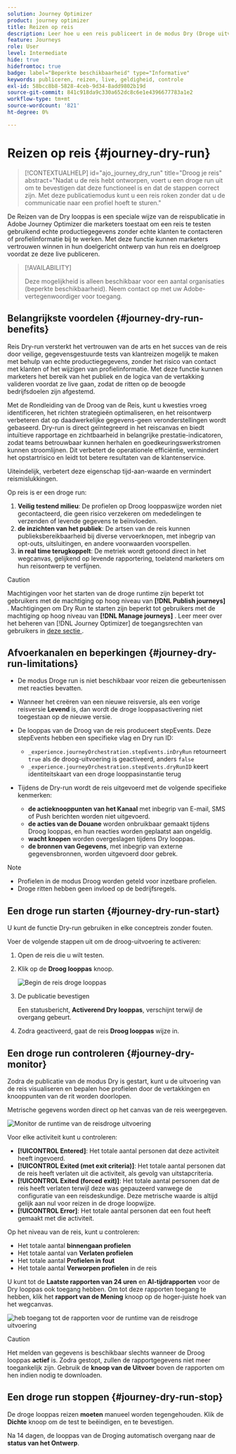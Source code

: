```yaml
---
solution: Journey Optimizer
product: journey optimizer
title: Reizen op reis
description: Leer hoe u een reis publiceert in de modus Dry (Droge uitvoering)
feature: Journeys
role: User
level: Intermediate
hide: true
hidefromtoc: true
badge: label="Beperkte beschikbaarheid" type="Informative"
keywords: publiceren, reizen, live, geldigheid, controle
exl-id: 58bcc8b8-5828-4ceb-9d34-8add9802b19d
source-git-commit: 841c918da9c330a652dc8c6e1e4396677783a1e2
workflow-type: tm+mt
source-wordcount: '821'
ht-degree: 0%

---
```


# Reizen op reis {#journey-dry-run}

>[!CONTEXTUALHELP]
>id="ajo_journey_dry_run"
>title="Droog je reis"
>abstract="Nadat u de reis hebt ontworpen, voert u een droge run uit om te bevestigen dat deze functioneel is en dat de stappen correct zijn. Met deze publicatiemodus kunt u een reis roken zonder dat u de communicatie naar een profiel hoeft te sturen."

De Reizen van de Dry looppas is een speciale wijze van de reispublicatie in Adobe Journey Optimizer die marketers toestaat om een reis te testen gebruikend echte productiegegevens zonder echte klanten te contacteren of profielinformatie bij te werken.  Met deze functie kunnen marketers vertrouwen winnen in hun doelgericht ontwerp van hun reis en doelgroep voordat ze deze live publiceren.


>[!AVAILABILITY]
>
>Deze mogelijkheid is alleen beschikbaar voor een aantal organisaties (beperkte beschikbaarheid). Neem contact op met uw Adobe-vertegenwoordiger voor toegang.


## Belangrijkste voordelen {#journey-dry-run-benefits}

Reis Dry-run versterkt het vertrouwen van de arts en het succes van de reis door veilige, gegevensgestuurde tests van klantreizen mogelijk te maken met behulp van echte productiegegevens, zonder het risico van contact met klanten of het wijzigen van profielinformatie. Met deze functie kunnen marketers het bereik van het publiek en de logica van de vertakking valideren voordat ze live gaan, zodat de ritten op de beoogde bedrijfsdoelen zijn afgestemd.

Met de Rondleiding van de Droog van de Reis, kunt u kwesties vroeg identificeren, het richten strategieën optimaliseren, en het reisontwerp verbeteren dat op daadwerkelijke gegevens-geen veronderstellingen wordt gebaseerd. Dry-run is direct geïntegreerd in het reiscanvas en biedt intuïtieve rapportage en zichtbaarheid in belangrijke prestatie-indicatoren, zodat teams betrouwbaar kunnen herhalen en goedkeuringswerkstromen kunnen stroomlijnen. Dit verbetert de operationele efficiëntie, vermindert het opstartrisico en leidt tot betere resultaten van de klantenservice.

Uiteindelijk, verbetert deze eigenschap tijd-aan-waarde en vermindert reismislukkingen.

Op reis is er een droge run:

1. **Veilig testend milieu**: De profielen op Droog looppaswijze worden niet gecontacteerd, die geen risico verzekeren om mededelingen te verzenden of levende gegevens te beïnvloeden.
1. **de inzichten van het publiek**: De artsen van de reis kunnen publieksbereikbaarheid bij diverse vervoerknopen, met inbegrip van opt-outs, uitsluitingen, en andere voorwaarden voorspellen.
1. **in real time terugkoppelt**: De metriek wordt getoond direct in het wegcanvas, gelijkend op levende rapportering, toelatend marketers om hun reisontwerp te verfijnen.


>[!CAUTION]
>
> Machtigingen voor het starten van de droge runtime zijn beperkt tot gebruikers met de machtiging op hoog niveau van **[!DNL Publish journeys]** . Machtigingen om Dry Run te starten zijn beperkt tot gebruikers met de machtiging op hoog niveau van **[!DNL Manage journeys]** . Leer meer over het beheren van [!DNL Journey Optimizer] de toegangsrechten van gebruikers in [ deze sectie ](../administration/permissions-overview.md).


## Afvoerkanalen en beperkingen {#journey-dry-run-limitations}

* De modus Droge run is niet beschikbaar voor reizen die gebeurtenissen met reacties bevatten.
* Wanneer het creëren van een nieuwe reisversie, als een vorige reisversie **Levend** is, dan wordt de droge looppasactivering niet toegestaan op de nieuwe versie.
* De looppas van de Droog van de reis produceert stepEvents. Deze stepEvents hebben een specifieke vlag en Dry run ID:
   * `_experience.journeyOrchestration.stepEvents.inDryRun` retourneert `true` als de droog-uitvoering is geactiveerd, anders `false`
   * `_experience.journeyOrchestration.stepEvents.dryRunID` keert identiteitskaart van een droge looppasinstantie terug
* Tijdens de Dry-run wordt de reis uitgevoerd met de volgende specifieke kenmerken:

   * **de actieknooppunten van het Kanaal** met inbegrip van E-mail, SMS of Push berichten worden niet uitgevoerd.
   * **de acties van de Douane** worden onbruikbaar gemaakt tijdens Droog looppas, en hun reacties worden geplaatst aan ongeldig.
   * **wacht knopen** worden overgeslagen tijdens Dry looppas.
     <!--You can override the wait block timeouts, then if you have wait blocks duration longer than allowed dry run journey duration, then that branch will not execute completely.-->
   * **de bronnen van Gegevens**, met inbegrip van externe gegevensbronnen, worden uitgevoerd door gebrek.

>[!NOTE]
>
> * Profielen in de modus Droog worden geteld voor inzetbare profielen.
> * Droge ritten hebben geen invloed op de bedrijfsregels.

## Een droge run starten {#journey-dry-run-start}

U kunt de functie Dry-run gebruiken in elke conceptreis zonder fouten.

Voer de volgende stappen uit om de droog-uitvoering te activeren:

1. Open de reis die u wilt testen.
1. Klik op de **Droog looppas** knoop.

   ![ Begin de reis droge looppas ](assets/dry-run-button.png)

1. De publicatie bevestigen

   Een statusbericht, **Activerend Dry looppas**, verschijnt terwijl de overgang gebeurt.

1. Zodra geactiveerd, gaat de reis **Droog looppas** wijze in.

## Een droge run controleren {#journey-dry-monitor}

Zodra de publicatie van de modus Dry is gestart, kunt u de uitvoering van de reis visualiseren en bepalen hoe profielen door de vertakkingen en knooppunten van de rit worden doorlopen.

Metrische gegevens worden direct op het canvas van de reis weergegeven.

![ Monitor de runtime van de reisdroge uitvoering ](assets/dry-run-metrics.png)

Voor elke activiteit kunt u controleren:

* **[!UICONTROL Entered]**: Het totale aantal personen dat deze activiteit heeft ingevoerd.
* **[!UICONTROL Exited (met exit criteria)]**: Het totale aantal personen dat de reis heeft verlaten uit die activiteit, als gevolg van uitstapcriteria.
* **[!UICONTROL Exited (forced exit)]**: Het totale aantal personen dat de reis heeft verlaten terwijl deze was gepauzeerd vanwege de configuratie van een reisdeskundige. Deze metrische waarde is altijd gelijk aan nul voor reizen in de droge loopwijze.
* **[!UICONTROL Error]**: Het totale aantal personen dat een fout heeft gemaakt met die activiteit.


Op het niveau van de reis, kunt u controleren:

* Het totale aantal **binnengaan profielen**
* Het totale aantal van **Verlaten profielen**
* Het totale aantal **Profielen in fout**
* Het totale aantal **Verworpen profielen** in de reis

U kunt tot de **Laatste rapporten van 24 uren** en **Al-tijdrapporten** voor de Dry looppas ook toegang hebben. Om tot deze rapporten toegang te hebben, klik het **rapport van de Mening** knoop op de hoger-juiste hoek van het wegcanvas.

![ heb toegang tot de rapporten voor de runtime van de reisdroge uitvoering ](assets/dry-run-report.png)

>[!CAUTION]
>
> Het melden van gegevens is beschikbaar slechts wanneer de Droog looppas **actief** is.  Zodra gestopt, zullen de rapportgegevens niet meer toegankelijk zijn. Gebruik de **knoop van de Uitvoer** boven de rapporten om hen indien nodig te downloaden.


## Een droge run stoppen {#journey-dry-run-stop}

De droge looppas reizen **moeten** manueel worden tegengehouden. Klik de **Dichte** knoop om de test te beëindigen, en te bevestigen.

Na 14 dagen, de looppas van de Droging automatisch overgang naar de **status van het Ontwerp**.

